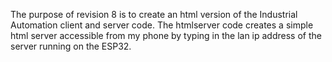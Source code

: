 The purpose of revision 8 is to create an html version of the Industrial Automation client and server code.
The htmlserver code creates a simple html server accessible from my phone by typing in the lan ip address of the server running on the ESP32.



